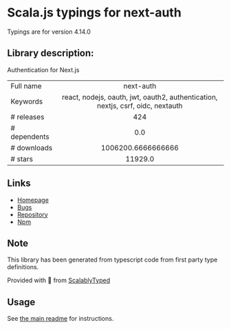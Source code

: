 
# Scala.js typings for next-auth

Typings are for version 4.14.0

## Library description:
Authentication for Next.js

|                    |                 |
| ------------------ | :-------------: |
| Full name          | next-auth |
| Keywords           | react, nodejs, oauth, jwt, oauth2, authentication, nextjs, csrf, oidc, nextauth |
| # releases         | 424 |
| # dependents       | 0.0 |
| # downloads        | 1006200.6666666666 |
| # stars            | 11929.0 |

## Links
- [Homepage](https://next-auth.js.org)
- [Bugs](https://github.com/nextauthjs/next-auth/issues)
- [Repository](https://github.com/nextauthjs/next-auth)
- [Npm](https://www.npmjs.com/package/next-auth)
    


## Note
This library has been generated from typescript code from first party type definitions.

Provided with :purple_heart: from [ScalablyTyped](https://github.com/oyvindberg/ScalablyTyped)

## Usage
See [the main readme](../../readme.md) for instructions.



